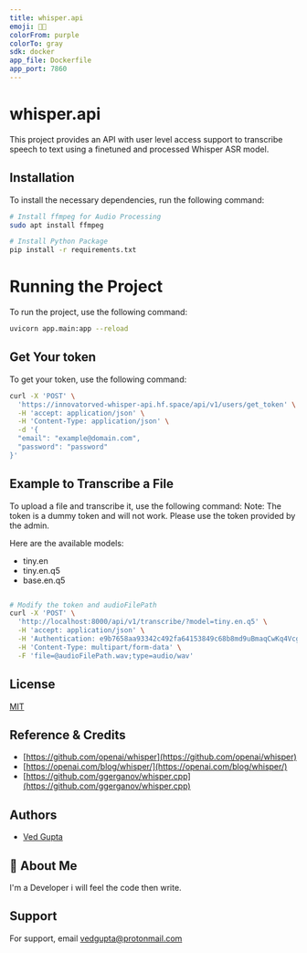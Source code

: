 ```yaml
---
title: whisper.api
emoji: 😶‍🌫️
colorFrom: purple
colorTo: gray
sdk: docker
app_file: Dockerfile
app_port: 7860
---
```


# whisper.api

This project provides an API with user level access support to transcribe speech to text using a finetuned and processed Whisper ASR model.

## Installation

To install the necessary dependencies, run the following command:

```bash
# Install ffmpeg for Audio Processing
sudo apt install ffmpeg

# Install Python Package
pip install -r requirements.txt
```

# Running the Project
To run the project, use the following command:

```bash
uvicorn app.main:app --reload
```

## Get Your token
To get your token, use the following command:

```bash
curl -X 'POST' \
  'https://innovatorved-whisper-api.hf.space/api/v1/users/get_token' \
  -H 'accept: application/json' \
  -H 'Content-Type: application/json' \
  -d '{
  "email": "example@domain.com",
  "password": "password"
}'
```

## Example to Transcribe a File
To upload a file and transcribe it, use the following command:
Note: The token is a dummy token and will not work. Please use the token provided by the admin.

Here are the available models:
- tiny.en
- tiny.en.q5
- base.en.q5

```bash

# Modify the token and audioFilePath
curl -X 'POST' \
  'http://localhost:8000/api/v1/transcribe/?model=tiny.en.q5' \
  -H 'accept: application/json' \
  -H 'Authentication: e9b7658aa93342c492fa64153849c68b8md9uBmaqCwKq4VcgkuBD0G54FmsE8JT' \
  -H 'Content-Type: multipart/form-data' \
  -F 'file=@audioFilePath.wav;type=audio/wav'
```

## License

[MIT](https://choosealicense.com/licenses/mit/)


## Reference & Credits

- [https://github.com/openai/whisper](https://github.com/openai/whisper)
- [https://openai.com/blog/whisper/](https://openai.com/blog/whisper/)
- [https://github.com/ggerganov/whisper.cpp](https://github.com/ggerganov/whisper.cpp)

  
## Authors

- [Ved Gupta](https://www.github.com/innovatorved)

  
## 🚀 About Me
I'm a Developer i will feel the code then write.

  
## Support

For support, email vedgupta@protonmail.com
